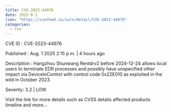 ```yaml
--- 
title: CVE-2023-44976
date: 2025-8-1
lien: "https://cvefeed.io/vuln/detail/CVE-2023-44976"
categories:
  - cve
---
```


CVE ID : CVE-2023-44976

Published :  Aug. 1
2025
2:15 p.m. | 4 hours ago

Description : Hangzhou Shunwang Rentdrv2 before 2024-12-24 allows local users to terminate EDR processes and possibly have unspecified other impact via DeviceIoControl with control code 0x22E010
as exploited in the wild in October 2023.

Severity: 3.2 | LOW

Visit the link for more details
such as CVSS details
affected products
timeline
and more...
